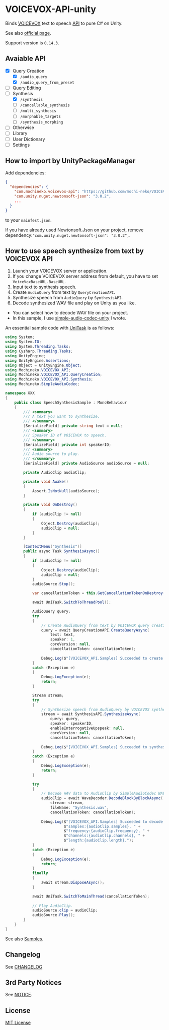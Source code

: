# VOICEVOX-API-unity

Binds [VOICEVOX](https://github.com/VOICEVOX/voicevox) text to speech [API](https://voicevox.github.io/voicevox_engine/api/) to pure C# on Unity.

See also [official page](https://voicevox.hiroshiba.jp/).

Support version is `0.14.3`.

## Avaiable API

- [x] Query Creation
  - [x] `/audio_query`
  - [x] `/audio_query_from_preset`
- [ ] Query Editing
- [ ] Synthesis
  - [x] `/synthesis`
  - [ ] `/cancellable_synthesis`
  - [ ] `/multi_synthesis`
  - [ ] `/morphable_targets`
  - [ ] `/synthesis_morphing`
- [ ] Otherwise
- [ ] Library
- [ ] User Dictionary
- [ ] Settings

## How to import by UnityPackageManager

Add dependencies:

```json
{
  "dependencies": {
    "com.mochineko.voicevox-api": "https://github.com/mochi-neko/VOICEVOX-API-unity.git?path=/Assets/Mochineko/VOICEVOX_API#0.1.0",
    "com.unity.nuget.newtonsoft-json": "3.0.2",
    ...
  }
}
```

to your `mainfest.json`.

If you have already used Newtonsoft.Json on your project, remove dependency:`"com.unity.nuget.newtonsoft-json": "3.0.2",`.

## How to use speech synthesize from text by VOICEVOX API

1. Launch your VOICEVOX server or application.
2. If you change VOICEVOX server address from default, you have to set `VoiceVoxBaseURL.BaseURL`.
3. Input text to synthesis speech.
4. Create `AudioQuery` from text by `QueryCreationAPI`.
5. Synthesize speech from `AudioQuery` by `SynthesisAPI`.
6. Decode synthesized WAV file and play on Unity as you like.
  - You can select how to decode WAV file on your project.
  - In this sample, I use [simple-audio-codec-unity](https://github.com/mochi-neko/simple-audio-codec-unity) I wrote.

An essential sample code with [UniTask](https://github.com/Cysharp/UniTask) is as follows:

```cs
using System;
using System.IO;
using System.Threading.Tasks;
using Cysharp.Threading.Tasks;
using UnityEngine;
using UnityEngine.Assertions;
using Object = UnityEngine.Object;
using Mochineko.VOICEVOX_API;
using Mochineko.VOICEVOX_API.QueryCreation;
using Mochineko.VOICEVOX_API.Synthesis;
using Mochineko.SimpleAudioCodec;

namespace XXX
{
    public class SpeechSynthesisSample : MonoBehaviour
    {
        /// <summary>
        /// A text you want to synthesize.
        /// </summary>
        [SerializeField] private string text = null;
        /// <summary>
        /// Speaker ID of VOICEVOX to speech.
        /// </summary>
        [SerializeField] private int speakerID;
        /// <summary>
        /// Audio source to play.
        /// </summary>
        [SerializeField] private AudioSource audioSource = null;

        private AudioClip audioClip;

        private void Awake()
        {
            Assert.IsNotNull(audioSource);
        }

        private void OnDestroy()
        {
            if (audioClip != null)
            {
                Object.Destroy(audioClip);
                audioClip = null;
            }
        }

        [ContextMenu("Synthesis")]
        public async Task SynthesisAsync()
        {
            if (audioClip != null)
            {
                Object.Destroy(audioClip);
                audioClip = null;
            }
            audioSource.Stop();

            var cancellationToken = this.GetCancellationTokenOnDestroy();

            await UniTask.SwitchToThreadPool();

            AudioQuery query;
            try
            {
                // Create AudioQuery from text by VOICEVOX query creation API.
                query = await QueryCreationAPI.CreateQueryAsync(
                    text: text,
                    speaker: 1,
                    coreVersion: null,
                    cancellationToken: cancellationToken);
                
                Debug.Log($"[VOICEVOX_API.Samples] Succeeded to create audio query:{query.ToJson()}.");
            }
            catch (Exception e)
            {
                Debug.LogException(e);
                return;
            }

            Stream stream;
            try
            {
                // Synthesize speech from AudioQuery by VOICEVOX synthesis API.
                stream = await SynthesisAPI.SynthesizeAsync(
                    query: query,
                    speaker: speakerID,
                    enableInterrogativeUpspeak: null,
                    coreVersion: null,
                    cancellationToken: cancellationToken);
                
                Debug.Log($"[VOICEVOX_API.Samples] Succeeded to synthesis speech: {stream.Length}.");
            }
            catch (Exception e)
            {
                Debug.LogException(e);
                return;
            }

            try
            {
                // Decode WAV data to AudioClip by SimpleAudioCodec WAV decoder.
                audioClip = await WaveDecoder.DecodeBlockByBlockAsync(
                    stream: stream,
                    fileName: "Synthesis.wav",
                    cancellationToken: cancellationToken);
                
                Debug.Log($"[VOICEVOX_API.Samples] Succeeded to decode audio, " +
                          $"samples:{audioClip.samples}, " +
                          $"frequency:{audioClip.frequency}, " +
                          $"channels:{audioClip.channels}, " +
                          $"length:{audioClip.length}.");
            }
            catch (Exception e)
            {
                Debug.LogException(e);
                return;
            }
            finally
            {
                await stream.DisposeAsync();
            }

            await UniTask.SwitchToMainThread(cancellationToken);
            
            // Play AudioClip.
            audioSource.clip = audioClip;
            audioSource.Play();
        }
    }
}
```

See also [Samples](https://github.com/mochi-neko/VOICEVOX-API-unity/tree/main/Assets/Mochineko/VOICEVOX_API.Samples).

## Changelog

See [CHANGELOG](https://github.com/mochi-neko/VOICEVOX-API-unity/blob/main/CHANGELOG.md)

## 3rd Party Notices

See [NOTICE](https://github.com/mochi-neko/VOICEVOX-API-unity/blob/main/NOTICE.md).

## License

[MIT License](https://github.com/mochi-neko/VOICEVOX-API-unity/blob/main/LICENSE)